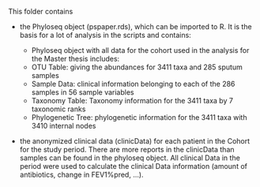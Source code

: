 This folder contains 
- the Phyloseq object (pspaper.rds), which can be imported to R. It is the basis for a lot of analysis in the scripts and contains: 

     - Phyloseq object with all data for the cohort used in the analysis for the Master thesis includes:
     - OTU Table: giving the abundances for 3411 taxa and 285 sputum samples 
     - Sample Data: clinical information belonging to each of the 286 samples in 56 sample variables
     - Taxonomy Table: Taxonomy information for the 3411 taxa by 7 taxonomic ranks
     - Phylogenetic Tree: phylogenetic information for the 3411 taxa with 3410 internal nodes
      
- the anonymized clinical data (clinicData) for each patient in the Cohort for the study period. There are more reports in the clinicData 
than samples can be found in the phyloseq object. All clinical Data in the period were used to calculate the clinical Data information 
(amount of antibiotics, change in FEV1%pred, ...). 

